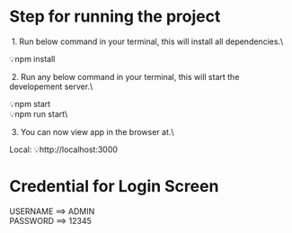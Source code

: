 # Step for running the project
 &nbsp;1. Run below command in your terminal, this will install all dependencies.\

💡npm install

&nbsp;2. Run any below command in your terminal, this will start the developement server.\ 

💡npm start\
💡npm run start\

&nbsp;3. You can now view app in the browser at.\

Local:            💡http://localhost:3000

# Credential for Login Screen
USERNAME ==> ADMIN\
PASSWORD ==> 12345


